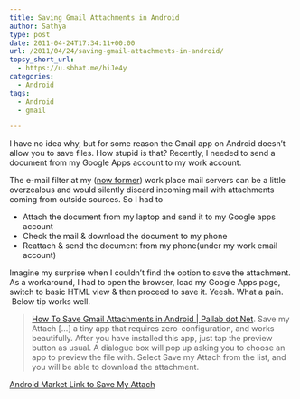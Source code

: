 ```yaml
---
title: Saving Gmail Attachments in Android
author: Sathya
type: post
date: 2011-04-24T17:34:11+00:00
url: /2011/04/24/saving-gmail-attachments-in-android/
topsy_short_url:
  - https://u.sbhat.me/hiJe4y
categories:
  - Android
tags:
  - Android
  - gmail

---
```

I have no idea why, but for some reason the Gmail app on Android doesn&#8217;t allow you to save files. How stupid is that? Recently, I needed to send a document from my Google Apps account to my work account.

<!--more-->

The e-mail filter at my (<a href="https://u.sbhat.me/ePAVaF" target="_blank">now former</a>) work place mail servers can be a little overzealous and would silently discard incoming mail with attachments coming from outside sources. So I had to

  * Attach the document from my laptop and send it to my Google apps account
  * Check the mail & download the document to my phone
  * Reattach & send the document from my phone(under my work email account)

Imagine my surprise when I couldn&#8217;t find the option to save the attachment. As a workaround, I had to open the browser, load my Google Apps page, switch to basic HTML view & then proceed to save it. Yeesh. What a pain.  Below tip works well.

> [How To Save Gmail Attachments in Android | Pallab dot Net][1]. Save my Attach [&#8230;] a tiny app that requires zero-configuration, and works beautifully. After you have installed this app, just tap the preview button as usual. A dialogue box will pop up asking you to choose an app to preview the file with. Select Save my Attach from the list, and you will be able to download the attachment.

<a title="Save my attach" href="https://u.sbhat.me/gvPypL" target="_blank">Android Market Link to Save My Attach</a>

 [1]: https://www.pallab.net/2011/04/03/save-gmail-attachment-android/